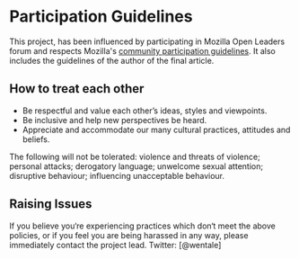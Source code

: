 # Participation Guidelines

This project, has been influenced by participating in Mozilla Open Leaders forum and respects Mozilla's [community participation guidelines](https://www.mozilla.org/en-US/about/governance/policies/participation/). It also includes the guidelines of the author of the final article.

## How to treat each other

* Be respectful and value each other’s ideas, styles and viewpoints.
* Be inclusive and help new perspectives be heard.
* Appreciate and accommodate our many cultural practices, attitudes and beliefs.

The following will not be tolerated: violence and threats of violence; personal attacks; derogatory language; unwelcome sexual attention; disruptive behaviour; influencing unacceptable behaviour.

## Raising Issues

If you believe you‘re experiencing practices which don‘t meet the above policies, or if you feel you are being harassed in any way, please immediately contact the project lead.
Twitter: [@wentale]
<!--- END PARTICIPATION GUIDLINES --->

